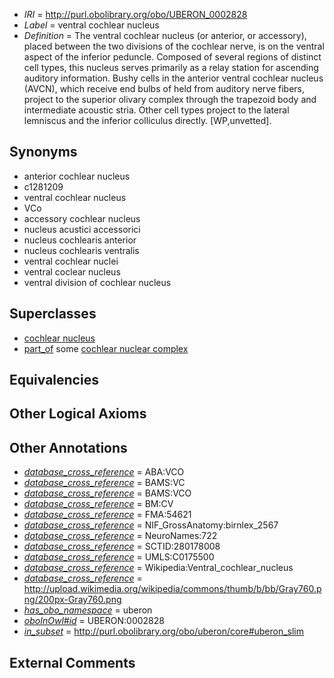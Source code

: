  * *IRI* = http://purl.obolibrary.org/obo/UBERON_0002828
 * *Label* = ventral cochlear nucleus
 * *Definition* = The ventral cochlear nucleus (or anterior, or accessory), placed between the two divisions of the cochlear nerve, is on the ventral aspect of the inferior peduncle. Composed of several regions of distinct cell types, this nucleus serves primarily as a relay station for ascending auditory information. Bushy cells in the anterior ventral cochlear nucleus (AVCN), which receive end bulbs of held from auditory nerve fibers, project to the superior olivary complex through the trapezoid body and intermediate acoustic stria. Other cell types project to the lateral lemniscus and the inferior colliculus directly. [WP,unvetted].

## Synonyms

 * anterior cochlear nucleus
 * c1281209
 * ventral cochlear nucleus
 * VCo
 * accessory cochlear nucleus
 * nucleus acustici accessorici
 * nucleus cochlearis anterior
 * nucleus cochlearis ventralis
 * ventral cochlear nuclei
 * ventral coclear nucleus
 * ventral division of cochlear nucleus

## Superclasses

 * [cochlear nucleus](../../UBERON/20/UBERON_0001720.md)
 * [part_of](../../BFO/50/BFO_0000050.md) some [cochlear nuclear complex](../../UBERON/10/UBERON_0002610.md)

## Equivalencies


## Other Logical Axioms


## Other Annotations

 * *[database_cross_reference](../../ef/oboInOwl#hasDbXref.md)* = ABA:VCO
 * *[database_cross_reference](../../ef/oboInOwl#hasDbXref.md)* = BAMS:VC
 * *[database_cross_reference](../../ef/oboInOwl#hasDbXref.md)* = BAMS:VCO
 * *[database_cross_reference](../../ef/oboInOwl#hasDbXref.md)* = BM:CV
 * *[database_cross_reference](../../ef/oboInOwl#hasDbXref.md)* = FMA:54621
 * *[database_cross_reference](../../ef/oboInOwl#hasDbXref.md)* = NIF_GrossAnatomy:birnlex_2567
 * *[database_cross_reference](../../ef/oboInOwl#hasDbXref.md)* = NeuroNames:722
 * *[database_cross_reference](../../ef/oboInOwl#hasDbXref.md)* = SCTID:280178008
 * *[database_cross_reference](../../ef/oboInOwl#hasDbXref.md)* = UMLS:C0175500
 * *[database_cross_reference](../../ef/oboInOwl#hasDbXref.md)* = Wikipedia:Ventral_cochlear_nucleus
 * *[database_cross_reference](../../ef/oboInOwl#hasDbXref.md)* = http://upload.wikimedia.org/wikipedia/commons/thumb/b/bb/Gray760.png/200px-Gray760.png
 * *[has_obo_namespace](../../ce/oboInOwl#hasOBONamespace.md)* = uberon
 * *[oboInOwl#id](../../id/oboInOwl#id.md)* = UBERON:0002828
 * *[in_subset](../../et/oboInOwl#inSubset.md)* = http://purl.obolibrary.org/obo/uberon/core#uberon_slim

## External Comments

